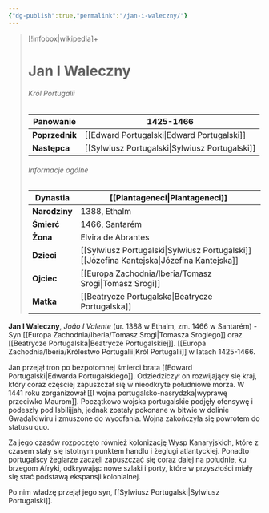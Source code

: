 ```yaml
---
{"dg-publish":true,"permalink":"/jan-i-waleczny/"}
---
```



> [!infobox|wikipedia]+
> # Jan I Waleczny
>###### Król Portugalii
> **Panowanie** | 1425-1466 |  
> ---|---|  
> **Poprzednik** | [[Edward Portugalski\|Edward Portugalski]]
> **Następca** | [[Sylwiusz Portugalski\|Sylwiusz Portugalski]]
>  ###### Informacje ogólne
>   **Dynastia** | [[Plantageneci\|Plantageneci]] | 
>   ---|---|
> **Narodziny** | 1388, Ethalm | 
> **Śmierć** | 1466, Santarém | 
> **Żona** | Elvira de Abrantes | 
> **Dzieci** | [[Sylwiusz Portugalski\|Sylwiusz Portugalski]]<br>[[Józefina Kantejska\|Józefina Kantejska]] | 
>**Ojciec** | [[Europa Zachodnia/Iberia/Tomasz Srogi\|Tomasz Srogi]] | 
>**Matka** | [[Beatrycze Portugalska\|Beatrycze Portugalska]] |

**Jan I Waleczny**, *João I Valente* (ur. 1388 w Ethalm, zm. 1466 w Santarém) - Syn [[Europa Zachodnia/Iberia/Tomasz Srogi\|Tomasza Srogiego]] oraz [[Beatrycze Portugalska\|Beatrycze Portugalskiej]]. [[Europa Zachodnia/Iberia/Królestwo Portugalii\|Król Portugalii]] w latach 1425-1466.

Jan przejął tron po bezpotomnej śmierci brata [[Edward Portugalski\|Edwarda Portugalskiego]]. Odziedziczył on rozwijający się kraj, który coraz częściej zapuszczał się w nieodkryte południowe morza. W 1441 roku zorganizował [[I wojna portugalsko-nasrydzka\|wyprawę przeciwko Maurom]]. Początkowo wojska portugalskie podjęły ofensywę i podeszły pod Isbilijjah, jednak zostały pokonane w bitwie w dolinie Gwadalkiwiru i zmuszone do wycofania. Wojna zakończyła się powrotem do statusu quo.

Za jego czasów rozpoczęto również kolonizację Wysp Kanaryjskich, które z czasem stały się istotnym punktem handlu i żeglugi atlantyckiej. Ponadto portugalscy żeglarze zaczęli zapuszczać się coraz dalej na południe, ku brzegom Afryki, odkrywając nowe szlaki i porty, które w przyszłości miały się stać podstawą ekspansji kolonialnej.

Po nim władzę przejął jego syn, [[Sylwiusz Portugalski\|Sylwiusz Portugalski]].
